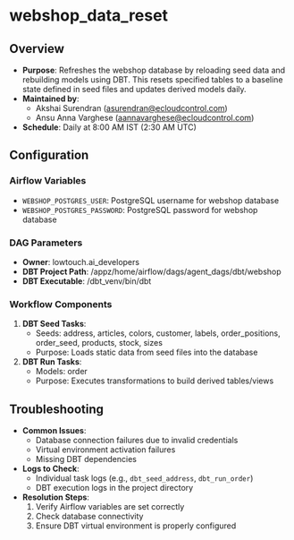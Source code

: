 # webshop_data_reset

## Overview
- **Purpose**: Refreshes the webshop database by reloading seed data and rebuilding models using DBT. This resets specified tables to a baseline state defined in seed files and updates derived models daily.
- **Maintained by**: 
  - Akshai Surendran (asurendran@ecloudcontrol.com)
  - Ansu Anna Varghese (aannavarghese@ecloudcontrol.com)
- **Schedule**: Daily at 8:00 AM IST (2:30 AM UTC)

## Configuration
### Airflow Variables
- `WEBSHOP_POSTGRES_USER`: PostgreSQL username for webshop database
- `WEBSHOP_POSTGRES_PASSWORD`: PostgreSQL password for webshop database

### DAG Parameters
- **Owner**: lowtouch.ai_developers
- **DBT Project Path**: /appz/home/airflow/dags/agent_dags/dbt/webshop
- **DBT Executable**: /dbt_venv/bin/dbt

### Workflow Components
1. **DBT Seed Tasks**:
   - Seeds: address, articles, colors, customer, labels, order_positions, order_seed, products, stock, sizes
   - Purpose: Loads static data from seed files into the database
2. **DBT Run Tasks**:
   - Models: order
   - Purpose: Executes transformations to build derived tables/views

## Troubleshooting
- **Common Issues**:
  - Database connection failures due to invalid credentials
  - Virtual environment activation failures
  - Missing DBT dependencies
- **Logs to Check**:
  - Individual task logs (e.g., `dbt_seed_address`, `dbt_run_order`)
  - DBT execution logs in the project directory
- **Resolution Steps**:
  1. Verify Airflow variables are set correctly
  2. Check database connectivity
  3. Ensure DBT virtual environment is properly configured
